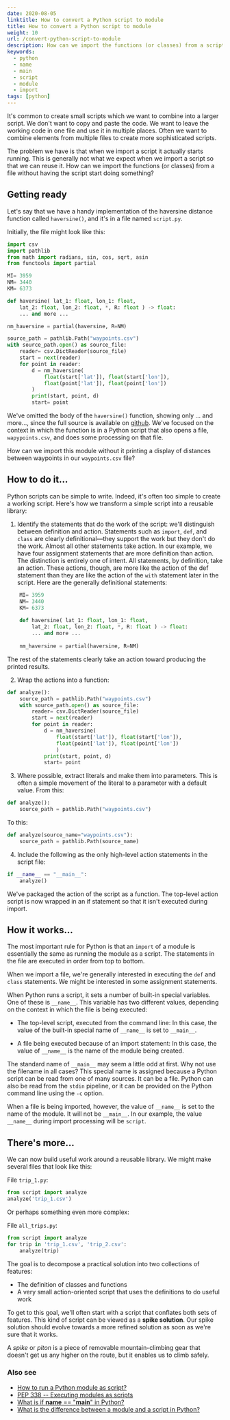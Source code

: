 ```yaml
---
date: 2020-08-05
linktitle: How to convert a Python script to module
title: How to convert a Python script to module
weight: 10
url: /convert-python-script-to-module
description: How can we import the functions (or classes) from a script without having the script start doing something?
keywords:
  - python
  - name
  - main
  - script
  - module
  - import
tags: [python]  
---
```

<meta property="og:image" content="https://tutswiki.com/img/tutswiki-logo.png"/>
<meta name="twitter:card" content="summary" />
<meta name="twitter:title" content="How to convert a Python script to module" />
<meta name=”twitter:description” content="How can we import the functions (or classes) from a file without having the script start doing something?" />

It's common to create small scripts which we want to combine into a larger script. We don't want to copy and paste the code. We want to leave the working code in one file and use it in multiple places. Often we want to combine elements from multiple files to create more sophisticated scripts.

The problem we have is that when we import a script it actually starts running. This is generally not what we expect when we import a script so that we can reuse it.
How can we import the functions (or classes) from a file without having the script start doing something?

## Getting ready

Let's say that we have a handy implementation of the haversine distance function called `haversine()`, and it's in a file named `script.py`.

<script async src="https://pagead2.googlesyndication.com/pagead/js/adsbygoogle.js"></script>
<ins class="adsbygoogle"
     style="display:block; text-align:center;"
     data-ad-layout="in-article"
     data-ad-format="fluid"
     data-ad-client="ca-pub-9878675755379402"
     data-ad-slot="5842766387"></ins>
<script>
     (adsbygoogle = window.adsbygoogle || []).push({});
</script>

Initially, the file might look like this:

```python
import csv 
import pathlib 
from math import radians, sin, cos, sqrt, asin 
from functools import partial 

MI= 3959 
NM= 3440 
KM= 6373 

def haversine( lat_1: float, lon_1: float, 
    lat_2: float, lon_2: float, *, R: float ) -> float: 
    ... and more ... 

nm_haversine = partial(haversine, R=NM) 

source_path = pathlib.Path("waypoints.csv") 
with source_path.open() as source_file: 
    reader= csv.DictReader(source_file) 
    start = next(reader) 
    for point in reader: 
        d = nm_haversine( 
            float(start['lat']), float(start['lon']), 
            float(point['lat']), float(point['lon']) 
        ) 
        print(start, point, d) 
        start= point 
```

We've omitted the body of the `haversine()` function, showing only ... and more..., since the full source is available on [github](https://gist.github.com/chankeypathak/f51642a66792e8a0fca52446d3697349). We've focused on the context in which the function is in a Python script that also opens a file, `wapypoints.csv`, and does some processing on that file.

How can we import this module without it printing a display of distances between waypoints in our `waypoints.csv` file?

## How to do it...

Python scripts can be simple to write. Indeed, it's often too simple to create a working script. Here's how we transform a simple script into a reusable library:

1) Identify the statements that do the work of the script: we'll distinguish between definition and action. Statements such as `import`, `def`, and `class` are clearly definitional—they support the work but they don't do the work. Almost all other statements take action. In our example, we have four assignment statements that are more definition than action. The distinction is entirely one of intent. All statements, by definition, take an action. These actions, though, are more like the action of the def statement than they are like the action of the `with` statement later in the script. Here are the generally definitional statements:

```python
    MI= 3959 
    NM= 3440 
    KM= 6373 
    
    def haversine( lat_1: float, lon_1: float, 
    	lat_2: float, lon_2: float, *, R: float ) -> float: 
    	... and more ... 
    
    nm_haversine = partial(haversine, R=NM) 
```

The rest of the statements clearly take an action toward producing the printed results.

2) Wrap the actions into a function:

```python
def analyze(): 
    source_path = pathlib.Path("waypoints.csv") 
    with source_path.open() as source_file: 
    	reader= csv.DictReader(source_file) 
    	start = next(reader) 
    	for point in reader: 
    		d = nm_haversine( 
    			float(start['lat']), float(start['lon']), 
    			float(point['lat']), float(point['lon']) 
    			) 
    		print(start, point, d) 
    		start= point 
```

3) Where possible, extract literals and make them into parameters. This is often a simple movement of the literal to a parameter with a default value. From this:

```python
def analyze(): 
    source_path = pathlib.Path("waypoints.csv") 
```

To this:

```python
def analyze(source_name="waypoints.csv"): 
    source_path = pathlib.Path(source_name) 
```

4) Include the following as the only high-level action statements in the script file:

```python        
if __name__ == "__main__": 
    analyze() 
```

We've packaged the action of the script as a function. The top-level action script is now wrapped in an if statement so that it isn't executed during import.

## How it works...

The most important rule for Python is that an `import` of a module is essentially the same as running the module as a script. The statements in the file are executed in order from top to bottom.

When we import a file, we're generally interested in executing the `def` and `class` statements. We might be interested in some assignment statements.

When Python runs a script, it sets a number of built-in special variables. One of these is `__name__`. This variable has two different values, depending on the context in which the file is being executed:

- The top-level script, executed from the command line: In this case, the value of the built-in special name of `__name__` is set to `__main__`.

- A file being executed because of an import statement: In this case, the value of `__name__` is the name of the module being created.
 
The standard name of `__main__` may seem a little odd at first. Why not use the filename in all cases? This special name is assigned because a Python script can be read from one of many sources. It can be a file. Python can also be read from the `stdin` pipeline, or it can be provided on the Python command line using the `-c` option.

When a file is being imported, however, the value of `__name__` is set to the name of the module. It will not be `__main__`. In our example, the value `__name__` during import processing will be `script`.

## There's more...

We can now build useful work around a reusable library. We might make several files that look like this:

File `trip_1.py`:

```python
from script import analyze 
analyze('trip_1.csv') 
```
	
Or perhaps something even more complex:

File `all_trips.py`:

```python
from script import analyze 
for trip in 'trip_1.csv', 'trip_2.csv': 
    analyze(trip) 
```		
		
The goal is to decompose a practical solution into two collections of features:

- The definition of classes and functions
- A very small action-oriented script that uses the definitions to do useful work

To get to this goal, we'll often start with a script that conflates both sets of features. This kind of script can be viewed as a **spike solution**. Our spike solution should evolve towards a more refined solution as soon as we're sure that it works.

A *spike* or *piton* is a piece of removable mountain-climbing gear that doesn't get us any higher on the route, but it enables us to climb safely.

### Also see
- [How to run a Python module as script?](https://tutswiki.com/run-module-as-script-python)
- [PEP 338 -- Executing modules as scripts](https://www.python.org/dev/peps/pep-0338/)
- [What is if __name__ == "__main__" in Python?](/if-name-main-in-python/)
- [What is the difference between a module and a script in Python?](https://stackoverflow.com/questions/2996110/what-is-the-difference-between-a-module-and-a-script-in-python)

